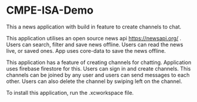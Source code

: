 # CMPE-ISA-Demo

This a news application with build in feature to create channels to chat.

This application utilises an open source news api https://newsapi.org/ . Users can search, filter and save news offline. Users can read the news live, or saved ones. App uses core-data to save the news offline. 

This application has a feature of creating channels for chatting. Application uses firebase firestore for this. Users can sign in and create channels. This channels can be joined by any user and users can send messages to each other. Users can also delete the channel by swiping left on the channel.

To install this application, run the .xcworkspace file. 
